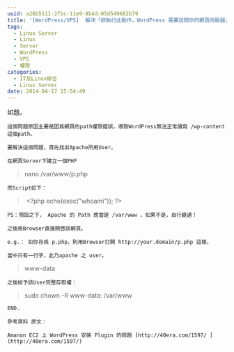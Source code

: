 ```yaml
---
uuid: a26b5111-2fbc-11e9-8b4d-05d549662b79
title: '[WordPress/VPS]  解決「欲執行此動作，WordPress 需要訪問你的網頁伺服器」之問題'
tags:
  - Linux Server
  - Linux
  - Server
  - WordPress
  - VPS
  - 權限
categories:
  - IT及Linux綜合
  - Linux Server
date: 2014-04-17 15:54:49
---
```


如題。

	這個問題原因主要是因爲網頁的path權限錯誤，導致WordPress無法正常讀寫 /wp-content 這個path。

	要解決這個問題，首先找出Apache所用User。

	在網頁Server下建立一個PHP

> nano /var/www/p.php

	而Script如下：

> &nbsp;&lt;?php echo(exec(&quot;whoami&quot;)); ?&gt;

	PS：預設之下， Apache 的 Path 應當是 /var/www ，如果不是，自行變通！

	之後用Browser直接開啓該網頁。

	e.g.： 如你存爲 p.php，則用Browser打開 http://your.domain/p.php 這樣。

	當中只有一行字，此乃apache 之 user。

> www-data

	之後給予該User完整存取權：

> sudo chown -R www-data: /var/www

	END.

	參考資料 原文：

	Amanon EC2 上 WordPress 安裝 Plugin 的問題 [http://40era.com/1597/ ](http://40era.com/1597/)
